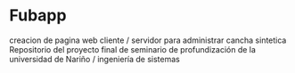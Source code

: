 # Fubapp
creacion de pagina web cliente / servidor para administrar cancha sintetica                    
Repositorio del proyecto final de seminario de profundización de la universidad de Nariño / ingeniería de sistemas 
